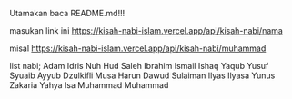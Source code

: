 Utamakan baca README.md!!!

masukan link ini
https://kisah-nabi-islam.vercel.app/api/kisah-nabi/nama

misal 
https://kisah-nabi-islam.vercel.app/api/kisah-nabi/muhammad



list nabi;
Adam
Idris
Nuh
Hud
Saleh
Ibrahim
Ismail
Ishaq
Yaqub
Yusuf
Syuaib
Ayyub
Dzulkifli
Musa
Harun
Dawud
Sulaiman
Ilyas
Ilyasa
Yunus
Zakaria
Yahya
Isa
Muhammad
Muhammad